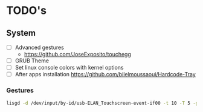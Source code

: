 # TODO's

## System

- [ ] Advanced gestures
  - https://github.com/JoseExposito/touchegg
- [ ] GRUB Theme
- [ ] Set linux console colors with kernel options
- [ ] After apps installation https://github.com/bilelmoussaoui/Hardcode-Tray

### Gestures

```sh
lisgd -d /dev/input/by-id/usb-ELAN_Touchscreen-event-if00 -t 10 -T 5 -g "1,RL,R,*,R,niri msg action focus-column-right" -g "1,LR,L,*,R,niri msg action focus-column-left" -g "1,DU,B,*,R,niri msg action open-overview"
```
